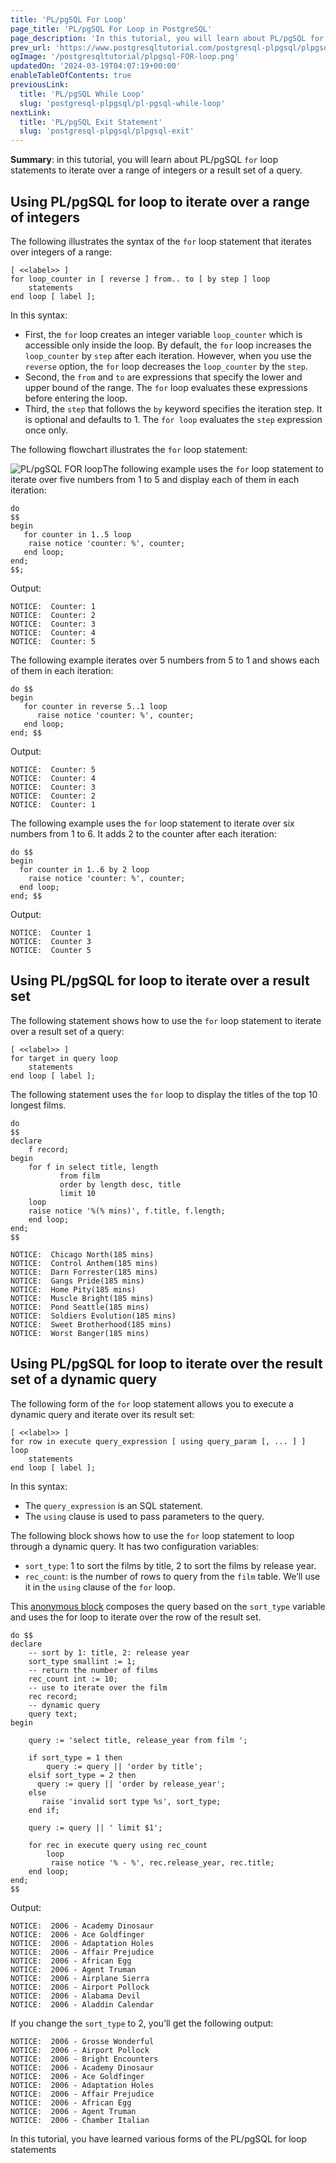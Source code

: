 ```yaml
---
title: 'PL/pgSQL For Loop'
page_title: 'PL/pgSQL For Loop in PostgreSQL'
page_description: 'In this tutorial, you will learn about PL/pgSQL for loop statements to iterate over a range of integers and a result set of a query.'
prev_url: 'https://www.postgresqltutorial.com/postgresql-plpgsql/plpgsql-for-loop/'
ogImage: '/postgresqltutorial/plpgsql-FOR-loop.png'
updatedOn: '2024-03-19T04:07:19+00:00'
enableTableOfContents: true
previousLink:
  title: 'PL/pgSQL While Loop'
  slug: 'postgresql-plpgsql/pl-pgsql-while-loop'
nextLink:
  title: 'PL/pgSQL Exit Statement'
  slug: 'postgresql-plpgsql/plpgsql-exit'
---
```


**Summary**: in this tutorial, you will learn about PL/pgSQL `for` loop statements to iterate over a range of integers or a result set of a query.

## Using PL/pgSQL for loop to iterate over a range of integers

The following illustrates the syntax of the `for` loop statement that iterates over integers of a range:

```pgsql
[ <<label>> ]
for loop_counter in [ reverse ] from.. to [ by step ] loop
    statements
end loop [ label ];
```

In this syntax:

- First, the `for` loop creates an integer variable `loop_counter` which is accessible only inside the loop. By default, the `for` loop increases the `loop_counter` by `step` after each iteration. However, when you use the `reverse` option, the `for` loop decreases the `loop_counter` by the `step`.
- Second, the `from` and `to` are expressions that specify the lower and upper bound of the range. The `for` loop evaluates these expressions before entering the loop.
- Third, the `step` that follows the `by` keyword specifies the iteration step. It is optional and defaults to 1\. The `for loop` evaluates the `step` expression once only.

The following flowchart illustrates the `for` loop statement:

![PL/pgSQL FOR loop](/postgresqltutorial/plpgsql-FOR-loop.png)The following example uses the `for` loop statement to iterate over five numbers from 1 to 5 and display each of them in each iteration:

```pgsql
do
$$
begin
   for counter in 1..5 loop
	raise notice 'counter: %', counter;
   end loop;
end;
$$;
```

Output:

```shell
NOTICE:  Counter: 1
NOTICE:  Counter: 2
NOTICE:  Counter: 3
NOTICE:  Counter: 4
NOTICE:  Counter: 5
```

The following example iterates over 5 numbers from 5 to 1 and shows each of them in each iteration:

```pgsql
do $$
begin
   for counter in reverse 5..1 loop
      raise notice 'counter: %', counter;
   end loop;
end; $$
```

Output:

```shell
NOTICE:  Counter: 5
NOTICE:  Counter: 4
NOTICE:  Counter: 3
NOTICE:  Counter: 2
NOTICE:  Counter: 1
```

The following example uses the `for` loop statement to iterate over six numbers from 1 to 6\. It adds 2 to the counter after each iteration:

```pgsql
do $$
begin
  for counter in 1..6 by 2 loop
    raise notice 'counter: %', counter;
  end loop;
end; $$
```

Output:

```shell
NOTICE:  Counter 1
NOTICE:  Counter 3
NOTICE:  Counter 5
```

## Using PL/pgSQL for loop to iterate over a result set

The following statement shows how to use the `for` loop statement to iterate over a result set of a query:

```pgsql
[ <<label>> ]
for target in query loop
    statements
end loop [ label ];
```

The following statement uses the `for` loop to display the titles of the top 10 longest films.

```pgsql
do
$$
declare
    f record;
begin
    for f in select title, length
	       from film
	       order by length desc, title
	       limit 10
    loop
	raise notice '%(% mins)', f.title, f.length;
    end loop;
end;
$$
```

```shell
NOTICE:  Chicago North(185 mins)
NOTICE:  Control Anthem(185 mins)
NOTICE:  Darn Forrester(185 mins)
NOTICE:  Gangs Pride(185 mins)
NOTICE:  Home Pity(185 mins)
NOTICE:  Muscle Bright(185 mins)
NOTICE:  Pond Seattle(185 mins)
NOTICE:  Soldiers Evolution(185 mins)
NOTICE:  Sweet Brotherhood(185 mins)
NOTICE:  Worst Banger(185 mins)
```

## Using PL/pgSQL for loop to iterate over the result set of a dynamic query

The following form of the `for` loop statement allows you to execute a dynamic query and iterate over its result set:

```pgsql
[ <<label>> ]
for row in execute query_expression [ using query_param [, ... ] ]
loop
    statements
end loop [ label ];
```

In this syntax:

- The `query_expression` is an SQL statement.
- The `using` clause is used to pass parameters to the query.

The following block shows how to use the `for` loop statement to loop through a dynamic query. It has two configuration variables:

- `sort_type`: 1 to sort the films by title, 2 to sort the films by release year.
- `rec_count`: is the number of rows to query from the `film` table. We’ll use it in the `using` clause of the `for` loop.

This [anonymous block](plpgsql-block-structure) composes the query based on the `sort_type` variable and uses the for loop to iterate over the row of the result set.

```pgsql
do $$
declare
    -- sort by 1: title, 2: release year
    sort_type smallint := 1;
	-- return the number of films
	rec_count int := 10;
	-- use to iterate over the film
	rec record;
	-- dynamic query
    query text;
begin

	query := 'select title, release_year from film ';

	if sort_type = 1 then
		query := query || 'order by title';
	elsif sort_type = 2 then
	  query := query || 'order by release_year';
	else
	   raise 'invalid sort type %s', sort_type;
	end if;

	query := query || ' limit $1';

	for rec in execute query using rec_count
        loop
	     raise notice '% - %', rec.release_year, rec.title;
	end loop;
end;
$$
```

Output:

```shell
NOTICE:  2006 - Academy Dinosaur
NOTICE:  2006 - Ace Goldfinger
NOTICE:  2006 - Adaptation Holes
NOTICE:  2006 - Affair Prejudice
NOTICE:  2006 - African Egg
NOTICE:  2006 - Agent Truman
NOTICE:  2006 - Airplane Sierra
NOTICE:  2006 - Airport Pollock
NOTICE:  2006 - Alabama Devil
NOTICE:  2006 - Aladdin Calendar
```

If you change the `sort_type` to 2, you’ll get the following output:

```shell
NOTICE:  2006 - Grosse Wonderful
NOTICE:  2006 - Airport Pollock
NOTICE:  2006 - Bright Encounters
NOTICE:  2006 - Academy Dinosaur
NOTICE:  2006 - Ace Goldfinger
NOTICE:  2006 - Adaptation Holes
NOTICE:  2006 - Affair Prejudice
NOTICE:  2006 - African Egg
NOTICE:  2006 - Agent Truman
NOTICE:  2006 - Chamber Italian
```

In this tutorial, you have learned various forms of the PL/pgSQL for loop statements
